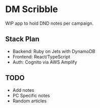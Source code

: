 # DM Scribble

WIP app to hold DND notes per campaign.

## Stack Plan

- Backend: Ruby on Jets with DynamoDB
- Frontend: React/TypeScript
- Auth: Cognito via AWS Amplify

## TODO

- Add notes
- PC Specific notes
- Random articles
